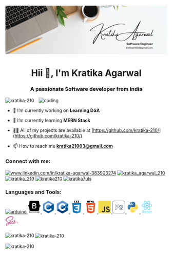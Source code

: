 ![logo](https://github.com/kratika-210/kratika-210/blob/main/github%20banner.png)

<h1 align="center">Hii 👋, I'm Kratika Agarwal</h1>
<h3 align="center">A passionate Software developer from India</h3>

<img align="right" alt="coding" width="400" src="https://www.google.com/url?sa=i&url=https%3A%2F%2Farieljakubowski.medium.com%2Fi-passed-every-coding-challenge-at-flatiron-school-my-first-try-heres-how-23302a1bfe46&psig=AOvVaw1FvGmxrz5ABhECwDkaPSuc&ust=1707509551652000&source=images&cd=vfe&opi=89978449&ved=0CBIQjRxqFwoTCMjF35HHnIQDFQAAAAAdAAAAABAu">


<p align="left"> <img src="https://komarev.com/ghpvc/?username=kratika-210&label=Profile%20views&color=0e75b6&style=flat" alt="kratika-210" /> </p>

- 🔭 I’m currently working on **Learning DSA**

- 🌱 I’m currently learning **MERN Stack**

- 👨‍💻 All of my projects are available at [https://github.com/kratika-210/](https://github.com/kratika-210/)

- 📫 How to reach me **kratika21003@gmail.com**

<h3 align="left">Connect with me:</h3>
<p align="left">
<a href="https://linkedin.com/in/www.linkedin.com/in/kratika-agarwal-383903274" target="blank"><img align="center" src="https://raw.githubusercontent.com/rahuldkjain/github-profile-readme-generator/master/src/images/icons/Social/linked-in-alt.svg" alt="www.linkedin.com/in/kratika-agarwal-383903274" height="30" width="40" /></a>
<a href="https://instagram.com/kratika_agarwal_210" target="blank"><img align="center" src="https://raw.githubusercontent.com/rahuldkjain/github-profile-readme-generator/master/src/images/icons/Social/instagram.svg" alt="kratika_agarwal_210" height="30" width="40" /></a>
<a href="https://www.codechef.com/users/kratika_210" target="blank"><img align="center" src="https://cdn.jsdelivr.net/npm/simple-icons@3.1.0/icons/codechef.svg" alt="kratika_210" height="30" width="40" /></a>
<a href="https://www.leetcode.com/kratika210" target="blank"><img align="center" src="https://raw.githubusercontent.com/rahuldkjain/github-profile-readme-generator/master/src/images/icons/Social/leet-code.svg" alt="kratika210" height="30" width="40" /></a>
<a href="https://auth.geeksforgeeks.org/user/kratika7uls" target="blank"><img align="center" src="https://raw.githubusercontent.com/rahuldkjain/github-profile-readme-generator/master/src/images/icons/Social/geeks-for-geeks.svg" alt="kratika7uls" height="30" width="40" /></a>
</p>

<h3 align="left">Languages and Tools:</h3>
<p align="left"> <a href="https://www.arduino.cc/" target="_blank" rel="noreferrer"> <img src="https://cdn.worldvectorlogo.com/logos/arduino-1.svg" alt="arduino" width="40" height="40"/> </a> <a href="https://getbootstrap.com" target="_blank" rel="noreferrer"> <img src="https://raw.githubusercontent.com/devicons/devicon/master/icons/bootstrap/bootstrap-plain-wordmark.svg" alt="bootstrap" width="40" height="40"/> </a> <a href="https://www.cprogramming.com/" target="_blank" rel="noreferrer"> <img src="https://raw.githubusercontent.com/devicons/devicon/master/icons/c/c-original.svg" alt="c" width="40" height="40"/> </a> <a href="https://www.w3schools.com/cpp/" target="_blank" rel="noreferrer"> <img src="https://raw.githubusercontent.com/devicons/devicon/master/icons/cplusplus/cplusplus-original.svg" alt="cplusplus" width="40" height="40"/> </a> <a href="https://www.w3schools.com/css/" target="_blank" rel="noreferrer"> <img src="https://raw.githubusercontent.com/devicons/devicon/master/icons/css3/css3-original-wordmark.svg" alt="css3" width="40" height="40"/> </a> <a href="https://www.w3.org/html/" target="_blank" rel="noreferrer"> <img src="https://raw.githubusercontent.com/devicons/devicon/master/icons/html5/html5-original-wordmark.svg" alt="html5" width="40" height="40"/> </a> <a href="https://developer.mozilla.org/en-US/docs/Web/JavaScript" target="_blank" rel="noreferrer"> <img src="https://raw.githubusercontent.com/devicons/devicon/master/icons/javascript/javascript-original.svg" alt="javascript" width="40" height="40"/> </a> <a href="https://www.photoshop.com/en" target="_blank" rel="noreferrer"> <img src="https://raw.githubusercontent.com/devicons/devicon/master/icons/photoshop/photoshop-line.svg" alt="photoshop" width="40" height="40"/> </a> <a href="https://www.python.org" target="_blank" rel="noreferrer"> <img src="https://raw.githubusercontent.com/devicons/devicon/master/icons/python/python-original.svg" alt="python" width="40" height="40"/> </a> <a href="https://reactjs.org/" target="_blank" rel="noreferrer"> <img src="https://raw.githubusercontent.com/devicons/devicon/master/icons/react/react-original-wordmark.svg" alt="react" width="40" height="40"/> </a> <a href="https://sass-lang.com" target="_blank" rel="noreferrer"> <img src="https://raw.githubusercontent.com/devicons/devicon/master/icons/sass/sass-original.svg" alt="sass" width="40" height="40"/> </a> </p>

<p><img align="left" src="https://github-readme-stats.vercel.app/api/top-langs?username=kratika-210&show_icons=true&locale=en&layout=compact" alt="kratika-210" /></p>

<p>&nbsp;<img align="center" src="https://github-readme-stats.vercel.app/api?username=kratika-210&show_icons=true&locale=en" alt="kratika-210" /></p>

<p><img align="center" src="https://github-readme-streak-stats.herokuapp.com/?user=kratika-210&" alt="kratika-210" /></p>

